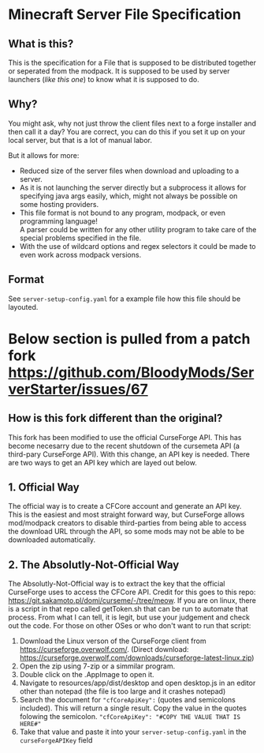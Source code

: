 # Minecraft Server File Specification

## What is this?
This is the specification for a File that is supposed to be distributed together or seperated from the modpack.
It is supposed to be used by server launchers (_like this one_) to know what it is supposed to do.

## Why?
You might ask, why not just throw the client files next to a forge installer and then call it a day?
You are correct, you can do this if you set it up on your local server, but that is a lot of manual labor.

But it allows for more:
* Reduced size of the server files when download and uploading to a server.
* As it is not launching the server directly but a subprocess it allows for specifying java args easily, 
    which, might not always be possible on some hosting providers.
* This file format is not bound to any program, modpack, or even programming language!  
    A parser could be written for any other utility program to take care of the special problems specified in the file.      
* With the use of wildcard options and regex selectors it could be made to even work across modpack versions.

## Format
See `server-setup-config.yaml` for a example file how this file should be layouted.

# Below section is pulled from a patch fork https://github.com/BloodyMods/ServerStarter/issues/67

## How is this fork different than the original?
This fork has been modified to use the official CurseForge API. This has become necesarry due to the recent shutdown of the cursemeta API (a third-pary CurseForge API). With this change, an API key is needed. There are two ways to get an API key which are layed out below.

## 1. Official Way
The official way is to create a CFCore account and generate an API key. This is the easiest and most straight forward way, but CurseForge allows mod/modpack creators to disable third-parties from being able to access the download URL through the API, so some mods may not be able to be downloaded automatically.

## 2. The Absolutly-Not-Official Way
The Absolutly-Not-Official way is to extract the key that the official CurseForge uses to access the CFCore API. Credit for this goes to this repo: https://git.sakamoto.pl/domi/curseme/-/tree/meow. If you are on linux, there is a script in that repo called getToken.sh that can be run to automate that process. From what I can tell, it is legit, but use your judgement and check out the code. For those on other OSes or who don't want to run that script:
1. Download the Linux verson of the CurseForge client from https://curseforge.overwolf.com/. (Direct download: https://curseforge.overwolf.com/downloads/curseforge-latest-linux.zip)
2. Open the zip using 7-zip or a simmilar program.
3. Double click on the .AppImage to open it.
4. Navigate to resources/app/dist/desktop and open desktop.js in an editor other than notepad (the file is too large and it crashes notepad)
5. Search the document for `"cfCoreApiKey":` (quotes and semicolons included). This will return a single result. Copy the value in the quotes folowing the semicolon. 
    `"cfCoreApiKey": "#COPY THE VALUE THAT IS HERE#"`
6. Take that value and paste it into your `server-setup-config.yaml` in the `curseForgeAPIKey` field
